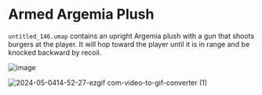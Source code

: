 # Armed Argemia Plush
`untitled_146.umap` contains an upright Argemia plush with a gun that shoots burgers at the player. It will hop toward the player until it is in range and be knocked backward by recoil.

![image](https://github.com/jiltq/votv-unused-wiki/assets/89758063/2771ed58-2069-4046-ac07-722282714330)

![2024-05-0414-52-27-ezgif com-video-to-gif-converter (1)](https://github.com/jiltq/votv-unused-wiki/assets/89758063/e62c6d78-014b-4e57-8791-f385330f9ba1)
